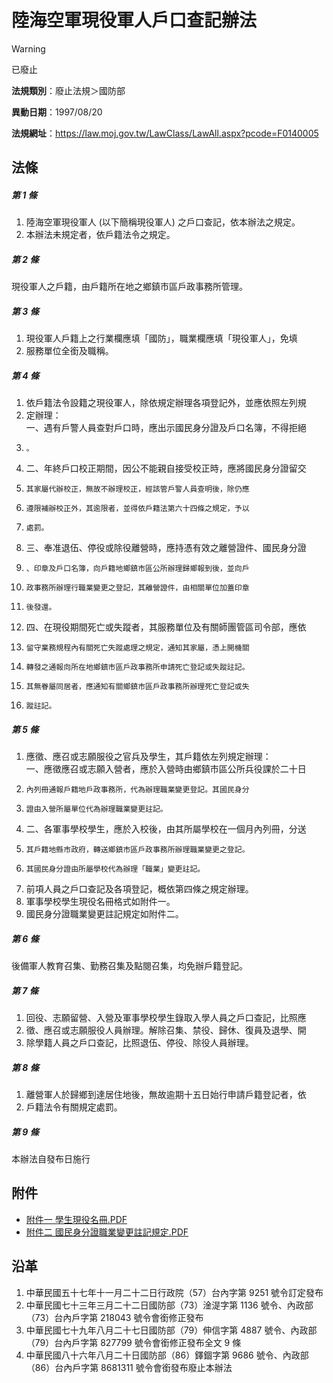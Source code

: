 # 陸海空軍現役軍人戶口查記辦法
> [!WARNING]
> 已廢止

**法規類別**：廢止法規＞國防部

**異動日期**：1997/08/20  

**法規網址**：https://law.moj.gov.tw/LawClass/LawAll.aspx?pcode=F0140005



## 法條
##### 第 1 條
1. 陸海空軍現役軍人 (以下簡稱現役軍人) 之戶口查記，依本辦法之規定。
1. 本辦法未規定者，依戶籍法令之規定。

##### 第 2 條
現役軍人之戶籍，由戶籍所在地之鄉鎮市區戶政事務所管理。

##### 第 3 條
1. 現役軍人戶籍上之行業欄應填「國防」，職業欄應填「現役軍人」，免填
1. 服務單位全銜及職稱。

##### 第 4 條
1. 依戶籍法令設籍之現役軍人，除依規定辦理各項登記外，並應依照左列規
1. 定辦理：  
一、遇有戶警人員查對戶口時，應出示國民身分證及戶口名簿，不得拒絕
1.     。
1. 二、年終戶口校正期間，因公不能親自接受校正時，應將國民身分證留交
1.     其家屬代辦校正，無故不辦理校正，經該管戶警人員查明後，除仍應
1.     遵限補辦校正外，其逾限者，並得依戶籍法第六十四條之規定，予以
1.     處罰。
1. 三、奉准退伍、停役或除役離營時，應持憑有效之離營證件、國民身分證
1.     、印章及戶口名簿，向戶籍地鄉鎮市區公所辦理歸鄉報到後，並向戶
1.     政事務所辦理行職業變更之登記，其離營證件，由相關單位加蓋印章
1.     後發還。
1. 四、在現役期間死亡或失蹤者，其服務單位及有關師團管區司令部，應依
1.     留守業務規程內有關死亡失蹤處理之規定，通知其家屬，憑上開機關
1.     轉發之通報向所在地鄉鎮市區戶政事務所申請死亡登記或失蹤註記。
1.     其無眷屬同居者，應通知有關鄉鎮市區戶政事務所辦理死亡登記或失
1.     蹤註記。

##### 第 5 條
1. 應徵、應召或志願服役之官兵及學生，其戶籍依左列規定辦理：  
一、應徵應召或志願入營者，應於入營時由鄉鎮市區公所兵役課於二十日
1.     內列冊通報戶籍地戶政事務所，代為辦理職業變更登記。其國民身分
1.     證由入營所屬單位代為辦理職業變更註記。
1. 二、各軍事學校學生，應於入校後，由其所屬學校在一個月內列冊，分送
1.     其戶籍地縣市政府，轉送鄉鎮市區戶政事務所辦理職業變更之登記。
1.     其國民身分證由所屬學校代為辦理「職業」變更註記。
1. 前項人員之戶口查記及各項登記，概依第四條之規定辦理。
1. 軍事學校學生現役名冊格式如附件一。
1. 國民身分證職業變更註記規定如附件二。

##### 第 6 條
後備軍人教育召集、勤務召集及點閱召集，均免辦戶籍登記。

##### 第 7 條
1. 回役、志願留營、入營及軍事學校學生錄取入學人員之戶口查記，比照應
1. 徵、應召或志願服役人員辦理。解除召集、禁役、歸休、復員及退學、開
1. 除學籍人員之戶口查記，比照退伍、停役、除役人員辦理。

##### 第 8 條
1. 離營軍人於歸鄉到達居住地後，無故逾期十五日始行申請戶籍登記者，依
1. 戶籍法令有關規定處罰。

##### 第 9 條
本辦法自發布日施行
## 附件
* [附件一 學生現役名冊.PDF](https://law.moj.gov.tw/LawClass/LawGetFile.ashx?FileId=0000128430)
* [附件二 國民身分證職業變更註記規定.PDF](https://law.moj.gov.tw/LawClass/LawGetFile.ashx?FileId=0000128431)
## 沿革
1. 中華民國五十七年十一月二十二日行政院（57）台內字第 9251 號令訂定發布
1. 中華民國七十三年三月二十二日國防部（73）淦湜字第 1136 號令、內政部（73）台內戶字第 218043 號令會銜修正發布
1. 中華民國七十九年八月二十七日國防部（79）伸信字第 4887 號令、內政部（79）台內戶字第 827799 號令會銜修正發布全文 9  條
1. 中華民國八十六年八月二十日國防部（86）鐸錮字第 9686 號令、內政部（86）台內戶字第 8681311  號令會銜發布廢止本辦法
